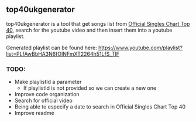 ## top40ukgenerator

top40ukgenerator is a tool that get songs list from [Official Singles Chart Top 40](https://www.officialcharts.com/charts/uk-top-40-singles-chart/), search for the youtube video and then insert them into a youtube playlist.

Generated playlist can be found here: https://www.youtube.com/playlist?list=PLfAwBbHA3N6fOINFmXT2264h51LfS_TlF

### TODO:

- Make playlistId a parameter
  - If playlistId is not provided so we can create a new one
- Improve code organization
- Search for official video
- Being able to especify a date to search in Official Singles Chart Top 40
- Improve readme